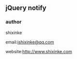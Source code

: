 ## jQuery notify



### author

shixinke 

email:ishixinke@qq.com

website:http://www.shixinke.com


